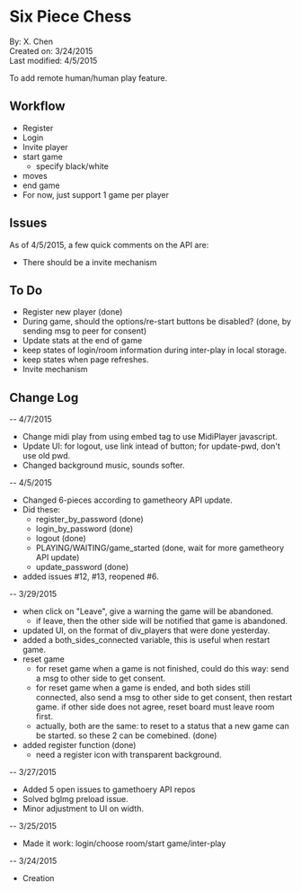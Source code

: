 
<h1>Six Piece Chess</h1>

By: X. Chen  
Created on: 3/24/2015  
Last modified: 4/5/2015

To add remote human/human play feature.


<h2>Workflow</h2>

- Register
- Login
- Invite player
- start game
  - specify black/white
- moves
- end game
- For now, just support 1 game per player


<h2>Issues</h2>

As of 4/5/2015, a few quick comments on the API are:

- There should be a invite mechanism


<h2>To Do</h2>

- Register new player (done)
- During game, should the options/re-start buttons be disabled? (done, by sending msg to peer for consent)
- Update stats at the end of game
- keep states of login/room information during inter-play in local storage.
- keep states when page refreshes.
- Invite mechanism


<h2>Change Log</h2>

-- 4/7/2015

- Change midi play from using embed tag to use MidiPlayer javascript.
- Update UI: for logout, use link intead of button; for update-pwd, don't use old pwd.
- Changed background music, sounds softer.

-- 4/5/2015

- Changed 6-pieces according to gametheory API update.
- Did these:
  - register_by_password (done)
  - login_by_password (done)
  - logout (done)
  - PLAYING/WAITING/game_started (done, wait for more gametheory API update)
  - update_password (done)
- added issues #12, #13, reopened #6.

-- 3/29/2015

- when click on "Leave", give a warning the game will be abandoned.
  - if leave, then the other side will be notified that game is abandoned.
- updated UI, on the format of div_players that were done yesterday.
- added a both_sides_connected variable, this is useful when restart game.
- reset game
  - for reset game when a game is not finished, could do this way:
    send a msg to other side to get consent.
  - for reset game when a game is ended, and both sides still connected,
    also send a msg to other side to get consent, then restart game.
    if other side does not agree, reset board must leave room first.
  - actually, both are the same: to reset to a status that a new game can be started.
     so these 2 can be comebined. (done)
- added register function (done)
  - need a register icon with transparent background.

-- 3/27/2015

* Added 5 open issues to gamethoery API repos
* Solved bgImg preload issue.
* Minor adjustment to UI on width.

-- 3/25/2015
* Made it work: login/choose room/start game/inter-play

-- 3/24/2015
* Creation
